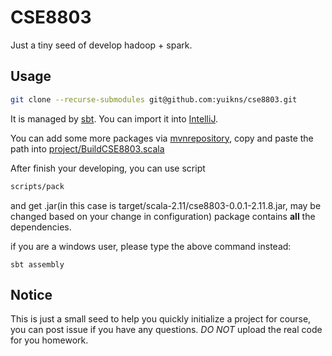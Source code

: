 # CSE8803

Just a tiny seed of develop hadoop + spark.

## Usage

```bash
git clone --recurse-submodules git@github.com:yuikns/cse8803.git
```

It is managed by [sbt](http://www.scala-sbt.org/). You can import it into [IntelliJ](https://www.jetbrains.com/idea/).

You can add some more packages via [mvnrepository](http://mvnrepository.com/), copy and paste the path into [project/BuildCSE8803.scala](project/BuildCSE8803.scala)

After finish your developing, you can use script 

```bash
scripts/pack
```

and get .jar(in this case is target/scala-2.11/cse8803-0.0.1-2.11.8.jar, may be changed based on your change in configuration) package contains **all** the dependencies.

if you are a windows user, please type the above command instead:

```
sbt assembly
```

## Notice

This is just a small seed to help you quickly initialize a project for course, you can post issue if you have any questions. *DO NOT* upload the real code for you homework.






